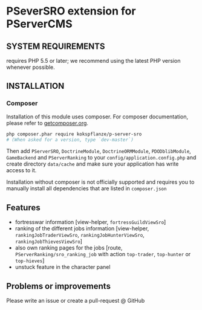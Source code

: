 # PSeverSRO extension for PServerCMS

## SYSTEM REQUIREMENTS

requires PHP 5.5 or later; we recommend using the latest PHP version whenever possible.

## INSTALLATION

### Composer

Installation of this module uses composer. For composer documentation, please refer to
[getcomposer.org](http://getcomposer.org/).

```sh
php composer.phar require kokspflanze/p-server-sro
# (When asked for a version, type `dev-master`)
```

Then add `PServerSRO`, `DoctrineModule`, `DoctrineORMModule`, `PDODblibModule`, `GameBackend` and `PServerRanking`
 to your `config/application.config.php` and create directory
`data/cache` and make sure your application has write access to it.

Installation without composer is not officially supported and requires you to manually install all dependencies
that are listed in `composer.json`

## Features

- fortresswar information [view-helper, `fortressGuildViewSro`]
- ranking of the different jobs information [view-helper, `rankingJobTraderViewSro`, `rankingJobHunterViewSro`, `rankingJobThievesViewSro`]
- also own ranking pages for the jobs [route, `PServerRanking/sro_ranking_job` with action `top-trader`, `top-hunter` or `top-hieves`]
- unstuck feature in the character panel


## Problems or improvements

Please write an issue or create a pull-request @ GitHub